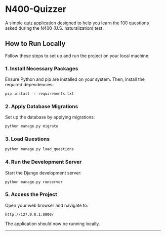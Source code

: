 # N400-Quizzer

A simple quiz application designed to help you learn the 100 questions asked during the N400 (U.S. naturalization) test.

## How to Run Locally

Follow these steps to set up and run the project on your local machine:

### 1. Install Necessary Packages
Ensure Python and pip are installed on your system. Then, install the required dependencies:

```bash
pip install -r requirements.txt
```

### 2. Apply Database Migrations
Set up the database by applying migrations:

```bash
python manage.py migrate
```

### 3. Load Questions 

```bash
python manage.py load_questions
```

### 4. Run the Development Server
Start the Django development server:

```bash
python manage.py runserver
```

### 5. Access the Project
Open your web browser and navigate to:

```
http://127.0.0.1:8000/
```

The application should now be running locally.

---

